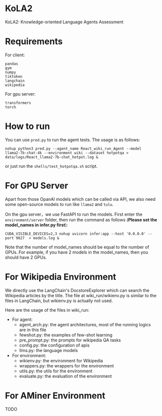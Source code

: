 # KoLA2
KoLA2: Knowledge-oriented Language Agents Assessment

# Requirements

For client:
```
pandas
gym
numpy
tiktoken
langchain
wikipedia
```

For gpu server:
```
transformers
torch
```

# How to run
You can use `pred.py` to run the agent tests. The usage is as follows:

```
nohup python3 pred.py --agent_name React_wiki_run_Agent --model llama2-7b-chat-4k --environment wiki --dataset hotpotqa > data/logs/React_llama2-7b-chat_hotpot.log &
```

or just run the `shells/test_hotpotqa.sh` script.

# For GPU Server
Apart from those OpanAI models which can be called via API, we also need some open-source models to run like `llama2` and `tulu`. 

On the gpu server，we use FastAPI to run the models. First enter the `environment/server` folder, then run the command as follows (**Please set the model_names in infer.py first**):

```
CUDA_VISIBLE_DEVICES=2,3 nohup uvicorn infer:app --host '0.0.0.0' --port 9627  > models.log &
```

Note that the number of model_names should be equal to the number of GPUs. For example, if you have 2 models in the model_names, then you should have 2 GPUs.

# For Wikipedia Environment
We directly use the LangChain's DocstoreExplorer which can search the Wikipedia articles by the title.
The file at wiki_run/wikienv.py is similar to the files in LangChain, but wikienv.py is actually not used.

Here are the usage of the files in wiki_run:
- For agent:
    - agent_arch.py: the agent architectures, most of the running logics are in this file
    - fewshot.py: the examples of few-shot learning
    - pre_prompt.py: the prompts for wikipedia QA tasks
    - config.py: the configuration of apis
    - llms.py: the language models
- For environment:
    - wikienv.py: the environment for Wikipedia
    - wrappers.py: the wrappers for the environment
    - utils.py: the utils for the environment
    - evaluate.py: the evaluation of the environment

# For AMiner Environment

TODO